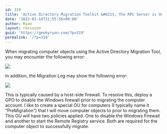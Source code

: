 ```yaml
---
id: 319
title: 'Active Directory Migration Toolkit &#8211; The RPC Server is Unavailable (hr=0x800706ba)'
date: '2022-01-14T21:55:56+00:00'
author: Ryan
layout: revision
guid: 'https://geekyryan.com/?p=319'
permalink: '/?p=319'
---
```


When migrating computer objects using the Active Directory Migration Tool, you may encounter the following error:

[![](https://geekyryan.com/wp-content/uploads/2018/08/2018-08-03_11h20_09.png)](https://geekyryan.com/wp-content/uploads/2018/08/2018-08-03_11h20_09.png)

In addition, the Migration Log may show the following error:

[![](https://geekyryan.com/wp-content/uploads/2018/08/2018-08-03_11h20_20.png)](https://geekyryan.com/wp-content/uploads/2018/08/2018-08-03_11h20_20.png)

This is typically caused by a host-side firewall. To resolve this, deploy a GPO to disable the Windows firewall prior to migrating the computer account. I like to create a special OU for computers (I typically name it “PreMigration”) that I will move computer objects to prior to migrating them. This OU will have two policies applied. One to disable the Windows Firewall and another to start the Remote Registry service. Both are required for the computer object to successfully migrate.